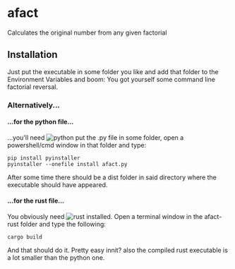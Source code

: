 # afact
Calculates the original number from any given factorial

## Installation
Just put the executable in some folder you like and add that folder to the Environment Variables and boom: You got yourself some command line factorial reversal.

### Alternatively...
#### ...for the python file...
...you'll need ![python](python.org/downloads) put the .py file in some folder, open a powershell/cmd window in that folder and type:
```
pip install pyinstaller
pyinstaller --onefile install afact.py
```
After some time there should be a dist folder in said directory where the executable should have appeared.

#### ...for the rust file...
You obviously need ![rust](https://www.rust-lang.org/tools/install) installed.
Open a terminal window in the afact-rust folder and type the following:
```
cargo build
```
And that should do it. Pretty easy innit? also the compiled rust executable is a lot smaller than the python one.

